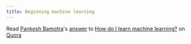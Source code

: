 ```yaml
---
title: Beginning machine learning
---
```

<span class="quora-content-embed" data-name="How-do-I-learn-machine-learning-1/answer/Pankesh-Bamotra">Read <a class="quora-content-link" data-width="559" load-full-answer="True" data-key="2381216fe43ae221e15e23096d780c40" data-id="16221700" data-embed="eejscvs" href="https://www.quora.com/How-do-I-learn-machine-learning-1/answer/Pankesh-Bamotra" data-type="answer" data-height="250"><a href="https://www.quora.com/Pankesh-Bamotra">Pankesh Bamotra</a>&#039;s <a href="/How-do-I-learn-machine-learning-1#ans16221700">answer</a> to <a href="/How-do-I-learn-machine-learning-1" ref="canonical"><span class="rendered_qtext">How do I learn machine learning?</span></a></a> on <a href="https://www.__nousername__.main.quora.com">Quora</a><script type="text/javascript" src="https://www.quora.com/widgets/content"></script></span>
